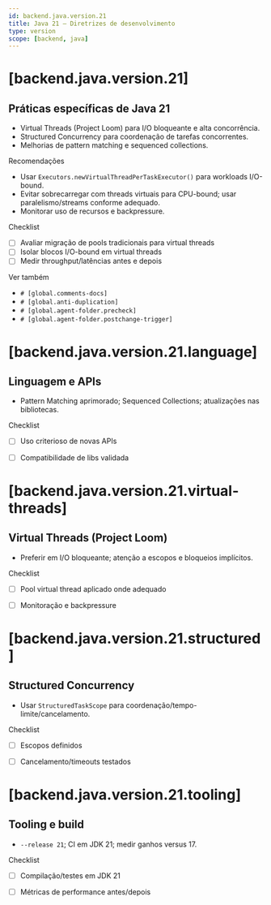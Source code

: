 ```yaml
---
id: backend.java.version.21
title: Java 21 — Diretrizes de desenvolvimento
type: version
scope: [backend, java]
---
```


# <!-- desc: LTS mais recente; Virtual Threads e Structured Concurrency. -->
# [backend.java.version.21]
## Práticas específicas de Java 21

- Virtual Threads (Project Loom) para I/O bloqueante e alta concorrência.
- Structured Concurrency para coordenação de tarefas concorrentes.
- Melhorias de pattern matching e sequenced collections.

Recomendações
- Usar `Executors.newVirtualThreadPerTaskExecutor()` para workloads I/O-bound.
- Evitar sobrecarregar com threads virtuais para CPU-bound; usar paralelismo/streams conforme adequado.
- Monitorar uso de recursos e backpressure.

Checklist
- [ ] Avaliar migração de pools tradicionais para virtual threads
- [ ] Isolar blocos I/O-bound em virtual threads
- [ ] Medir throughput/latências antes e depois

Ver também
- `# [global.comments-docs]`
- `# [global.anti-duplication]`
- `# [global.agent-folder.precheck]`
- `# [global.agent-folder.postchange-trigger]`


# [backend.java.version.21.language]
## Linguagem e APIs

- Pattern Matching aprimorado; Sequenced Collections; atualizações nas bibliotecas.

Checklist
- [ ] Uso criterioso de novas APIs
- [ ] Compatibilidade de libs validada


# [backend.java.version.21.virtual-threads]
## Virtual Threads (Project Loom)

- Preferir em I/O bloqueante; atenção a escopos e bloqueios implícitos.

Checklist
- [ ] Pool virtual thread aplicado onde adequado
- [ ] Monitoração e backpressure


# [backend.java.version.21.structured]
## Structured Concurrency

- Usar `StructuredTaskScope` para coordenação/tempo-limite/cancelamento.

Checklist
- [ ] Escopos definidos
- [ ] Cancelamento/timeouts testados


# [backend.java.version.21.tooling]
## Tooling e build

- `--release 21`; CI em JDK 21; medir ganhos versus 17.

Checklist
- [ ] Compilação/testes em JDK 21
- [ ] Métricas de performance antes/depois


